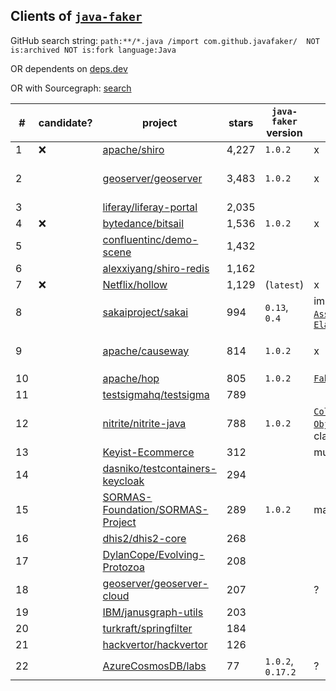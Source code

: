 ## Clients of [`java-faker`](https://github.com/DiUS/java-faker)

GitHub search string: `path:**/*.java /import com.github.javafaker/  NOT is:archived NOT is:fork language:Java`

OR dependents on [deps.dev](https://deps.dev/maven/com.github.javafaker%3Ajavafaker/1.0.2/dependents)

OR with Sourcegraph: [search](https://sourcegraph.com/search?q=context:global+lang:Java+import+com.github.javafaker+NOT+repo:DiUS/java-faker+NOT+repo:eugenp/tutorials&patternType=standard&sm=0)

\# | candidate? | project | stars | `java-faker` version | directly within `Test` class | other usages | notes 
-- | ---------- | ------- | ----- | -------------------- | ---------------------------- | ------------ | -----
1  | :x: | [apache/shiro](https://github.com/apache/shiro) | 4,227 | `1.0.2` | x | [`InMemoryStormtrooperDao`](https://github.com/apache/shiro/blob/main/integration-tests/jaxrs/app/src/main/java/org/apache/shiro/testing/jaxrs/app/dao/InMemoryStormtrooperDao.java) | defined, not used
2  | | [geoserver/geoserver](https://github.com/geoserver/geoserver) | 3,483 | `1.0.2` | x | [`CatalogFaker`](https://github.com/geoserver/geoserver/blob/main/src/community/datadir-catalog-loader/src/test/java/org/geoserver/catalog/faker/CatalogFaker.java) uses data generators within 20 types | `CatalogFaker` used within the [system test](https://github.com/geoserver/geoserver/blob/main/doc/en/developer/source/programming-guide/testing/index.rst#writing-system-tests) class called [`DataDirectoryGeoServerLoaderTest`](https://github.com/geoserver/geoserver/blob/main/src/community/datadir-catalog-loader/src/test/java/org/geoserver/catalog/datadir/DataDirectoryGeoServerLoaderTest.java), geoserver runs, workload TBD
3  | | [liferay/liferay-portal](https://github.com/liferay/liferay-portal) | 2,035 | | | |
4  | :x: | [bytedance/bitsail](https://github.com/bytedance/bitsail) | 1,536 | `1.0.2` | x | [`FakeSource`](https://github.com/bytedance/bitsail/blob/master/bitsail-connectors/connector-fake/src/main/java/com/bytedance/bitsail/connector/fake/source/FakeSource.java) | legacy, faker data not used within [`FakeSourceTest`](https://github.com/bytedance/bitsail/blob/2ef2e157aef228beeb11fee143640fac37b5d57b/bitsail-connectors/bitsail-connectors-legacy/bitsail-connector-fake/src/test/java/com/bytedance/bitsail/connector/legacy/fake/source/FakeSourceTest.java)
5  | | [confluentinc/demo-scene](https://github.com/confluentinc/demo-scene) | 1,432 | 
6  | | [alexxiyang/shiro-redis](https://github.com/alexxiyang/shiro-redis) | 1,162 | 
7  | :x: | [Netflix/hollow](https://github.com/Netflix/hollow) | 1,129 | (`latest`) | x | [`FakeDataGenerator`](https://github.com/Netflix/hollow/blob/master/hollow-fakedata/src/main/java/hollow/FakeDataGenerator.java) | defined, not used, documented [here](https://github.com/Netflix/hollow/blob/master/docs/testing.md)
8  | | [sakaiproject/sakai](https://github.com/sakaiproject/sakai) | 994 | `0.13`, `0.4` | imported but not used in [`AssignmentServiceTest`](https://github.com/sakaiproject/sakai/blob/master/assignment/impl/src/test/org/sakaiproject/assignment/impl/AssignmentServiceTest.java), used in [`ElasticSearchTest`](https://github.com/sakaiproject/sakai/blob/master/search/elasticsearch/impl/src/test/org/sakaiproject/search/elasticsearch/ElasticSearchTest.java) | [`SeedSitesAndUsersJob`](https://github.com/sakaiproject/sakai/blob/master/site-manage/site-manage-impl/impl/src/java/org/sakaiproject/sitemanage/impl/job/SeedSitesAndUsersJob.java) | weak oracle in `ElasticSearchTest`
9  | | [apache/causeway](https://github.com/apache/causeway) | 814 | `1.0.2` | x | 6 generators in [`fakedata/applib/services`](https://github.com/apache/causeway/tree/master/testing/fakedata/applib/src/main/java/org/apache/causeway/testing/fakedata/applib/services) used in [`FakeDataService`](https://github.com/apache/causeway/blob/master/testing/fakedata/applib/src/main/java/org/apache/causeway/testing/fakedata/applib/services/FakeDataService.java) | [`FakeDataServiceTest`](https://github.com/apache/causeway/blob/master/testing/fakedata/applib/src/test/java/org/apache/causeway/testing/fakedata/applib/services/FakeDataServiceTest.java), [`FakeDataDemoObjectWithAll_update_withFakeData`](https://github.com/apache/causeway/blob/3e5dc4040081b65a39d0273cfad2e77ce26065f1/testing/fakedata/fixtures/src/main/java/org/apache/causeway/testing/fakedata/fixtures/demoapp/demomodule/fixturescripts/data/FakeDataDemoObjectWithAll_update_withFakeData.java), [`Smoke_IntegTest`](https://github.com/apache/causeway/blob/3e5dc4040081b65a39d0273cfad2e77ce26065f1/testing/fakedata/integtests/src/test/java/org/apache/causeway/testing/fakedata/integtests/tests/Smoke_IntegTest.java) 
10 | | [apache/hop](https://github.com/apache/hop) | 805 | `1.0.2` | [`FakerTypeTest`](https://github.com/apache/hop/blob/master/plugins/transforms/fake/src/test/java/org/apache/hop/pipeline/transforms/fake/FakerTypeTest.java) | some in [this](https://github.com/apache/hop/tree/master/plugins/transforms/fake/src/main/java/org/apache/hop/pipeline/transforms/fake) package
11 | | [testsigmahq/testsigma](https://github.com/testsigmahq/testsigma) | 789 |
12 | | [nitrite/nitrite-java](https://github.com/nitrite/nitrite-java) | 788 | `1.0.2` | [`CollectionFindBySingleFieldIndexTest`](https://github.com/nitrite/nitrite-java/blob/main/nitrite/src/test/java/org/dizitart/no2/integration/collection/CollectionFindBySingleFieldIndexTest.java), [`ObjectRepositoryTest`](https://github.com/nitrite/nitrite-java/blob/main/nitrite/src/test/java/org/dizitart/no2/integration/repository/ObjectRepositoryTest.java), ... (19 test classes) | [`DataGenerator`](https://github.com/nitrite/nitrite-java/blob/main/nitrite-support/src/test/java/org/dizitart/no2/support/data/DataGenerator.java)
13 | | [Keyist-Ecommerce](https://github.com/antkaynak/Keyist-Ecommerce) | 312 | | multiple in [`backend.api`](https://github.com/antkaynak/Keyist-Ecommerce/tree/master/resource_server/src/test/java/com/commerce/backend/api) | ?
14 | | [dasniko/testcontainers-keycloak](https://github.com/dasniko/testcontainers-keycloak) | 294 |
15 | | [SORMAS-Foundation/SORMAS-Project](https://github.com/SORMAS-Foundation/SORMAS-Project) | 289 | `1.0.2` | many in [`e2e-tests`](https://github.com/SORMAS-Foundation/SORMAS-Project/tree/development/sormas-e2e-tests) | ?
16 | | [dhis2/dhis2-core](https://github.com/dhis2/dhis2-core) | 268 |
17 | | [DylanCope/Evolving-Protozoa](https://github.com/DylanCope/Evolving-Protozoa) | 208 |
18 | | [geoserver/geoserver-cloud](https://github.com/geoserver/geoserver-cloud) | 207 | | ? | [`CatalogFaker`](https://github.com/geoserver/geoserver-cloud/blob/main/src/catalog/plugin/src/test/java/org/geoserver/catalog/faker/CatalogFaker.java)
19 | | [IBM/janusgraph-utils](https://github.com/IBM/janusgraph-utils) | 203 | 
20 | | [turkraft/springfilter](https://github.com/turkraft/springfilter) | 184
21 | | [hackvertor/hackvertor](https://github.com/hackvertor/hackvertor) | 126
22 | | [AzureCosmosDB/labs](https://github.com/AzureCosmosDB/labs) | 77 | `1.0.2`, `0.17.2` | ? | multiple in [this](https://github.com/AzureCosmosDB/labs/tree/master/java/solutions/src/main/java/com/azure/cosmos/handsonlabs) package

